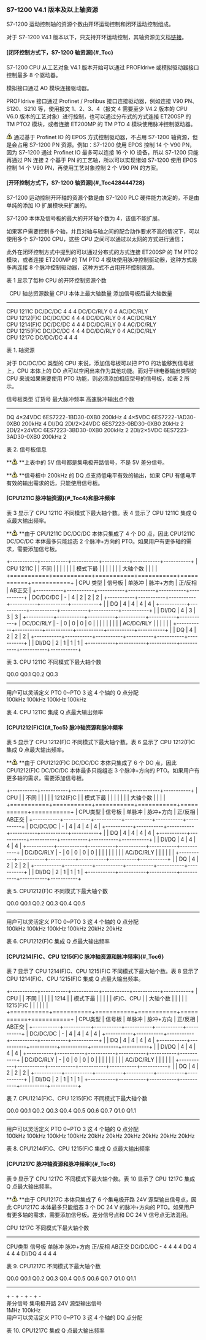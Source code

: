 ### S7-1200 V4.1 版本及以上轴资源

S7-1200 运动控制轴的资源个数由开环运动控制和闭环运动控制组成。

对于 S7-1200 V4.1
版本以下，只支持开环运动控制，其轴资源见文档[链接](10-Resource_Archive.html)。

#### [闭环控制方式下，S7-1200 轴资源]{#_Toc}

S7-1200 CPU 从工艺对象 V4.1 版本开始可以通过 PROFIdrive
或模拟驱动器接口控制最多 8 个驱动器。

模拟接口通过 AO 模块连接驱动器。

PROFIdrive 接口通过 Profinet / Profibus 接口连接驱动器，例如连接 V90
PN、S120、S210 等，使用报文 1、2、3、4（报文 4 需要至少 V4.2 版本的 CPU
V6.0 版本的工艺对象）进行控制，也可以通过分布式的方式连接 ET200SP 的 TM
PTO2 模块，或者连接 ET200MP 的 TM PTO 4 模块使用脉冲控制驱动器。

![](images/4.gif) 通过基于 Profinet IO 的 EPOS
方式控制驱动器，不占用 S7-1200 轴资源，但是会占用 S7-1200 PN
资源。例如：S7-1200 使用 EPOS 控制 14 个 V90 PN，因为 S7-1200 通过
Profinet IO 最多可以连接 16 个 IO 设备，所以 S7-1200 只能再通过 PN 连接
2 个基于 PN 的工艺轴，所以可以实现诸如 S7-1200 使用 EPOS 控制 14 个 V90
PN，再使用工艺对象控制 2 个 V90 PN 的方案。

#### [开环控制方式下，S7-1200 轴资源]{#_Toc428444728}

S7-1200 运动控制开环轴的资源个数是由 S7-1200 PLC
硬件能力决定的，不是由单纯的添加 IO 扩展模块来扩展的。

S7-1200 本体及信号板的最大的开环轴个数为 4，该值不能扩展。

如果客户需要控制多个轴，并且对轴与轴之间的配合动作要求不高的情况下，可以使用多个
S7-1200 CPU，这些 CPU 之间可以通过以太网的方式进行通信；

此外在闭环控制方式中提到的可以通过分布式的方式连接 ET200SP 的 TM PTO2
模块，或者连接 ET200MP 的 TM PTO 4
模块使用脉冲控制驱动器，这种方式最多再连接 8
个脉冲控制驱动器，这种方式不占用开环控制资源。

表 1 显示了每种 CPU 的开环控制资源个数

                             CPU 轴总资源数量   CPU 本体上最大轴数量   添加信号板后最大轴数量
  -------------- ----------- ------------------ ---------------------- ------------------------
  CPU 1211C      DC/DC/DC    4                  4                      4
                 DC/DC/RLY                      0                      4
                 AC/DC/RLY                                             
  CPU 1212(F)C   DC/DC/DC    4                  4                      4
                 DC/DC/RLY                      0                      4
                 AC/DC/RLY                                             
  CPU 1214(F)C   DC/DC/DC    4                  4                      4
                 DC/DC/RLY                      0                      4
                 AC/DC/RLY                                             
  CPU 1215(F)C   DC/DC/DC    4                  4                      4
                 DC/DC/RLY                      0                      4
                 AC/DC/RLY                                             
  CPU 1217C      DC/DC/DC    4                  4                      4

表 1. 轴资源

对于 DC/DC/DC 类型的 CPU 来说，添加信号板可以把 PTO
的功能移到信号板上，CPU 本体上的 DO
点可以空闲出来作为其他功能。而对于继电器输出类型的 CPU 来说如果需要使用
PTO 功能，则必须添加相应型号的信号板，如表 2 所示。

  信号板类型                 订货号               最大脉冲频率   高速脉冲输出点个数
  ------------ ------------- -------------------- -------------- --------------------
  DQ           4×24VDC       6ES7222-1BD30-0XB0   200kHz         4
               4×5VDC        6ES7222-1AD30-0XB0   200kHz         4
  DI/DQ        2DI/2×24VDC   6ES7223-0BD30-0XB0   20kHz          2
               2DI/2×24VDC   6ES7223-3BD30-0XB0   200kHz         2
               2DI/2×5VDC    6ES7223-3AD30-0XB0   200kHz         2

表 2. 信号板信息

**![](images/4.gif) **上表中的 5V
信号都是集电极开路信号，不是 5V 差分信号。

**![](images/4.gif) **信号板中 200kHz 的 DQ
点支持低电平有效的输出，如果 CPU
有低电平有效的输出需求的话，只能使用信号板。

#### [CPU1211C 脉冲轴资源]{#_Toc4}和脉冲频率

表 3 显示了 CPU 1211C 不同模式下最大轴个数。表 4 显示了 CPU 1211C 集成 Q
点最大输出频率。

**![](images/4.gif) **由于 CPU1211C DC/DC/DC
本体只集成了 4 个 DO 点，因此 CPU1211C DC/DC/DC 本体最多只能组态 2
个脉冲+方向的 PTO。如果用户有更多轴的需求，需要添加信号板。

+-----------+-----------+-----------+-----------+-----------+-----------+
| CPU 1211C |           | 不同      |           |           |           |
|           |           | 模式下最  |           |           |           |
|           |           | 大轴个数  |           |           |           |
+===========+===========+===========+===========+===========+===========+
| CPU 类型  | 信号板    | 单脉冲    | 脉冲+方向 | 正/反相   | AB正交    |
+-----------+-----------+-----------+-----------+-----------+-----------+
| DC/DC/DC  | \-        | 4         | 2         | 2         | 2         |
+-----------+-----------+-----------+-----------+-----------+-----------+
|           | DQ        | 4         | 4         | 4         | 4         |
+-----------+-----------+-----------+-----------+-----------+-----------+
|           | DI/DQ     | 4         | 3         | 3         | 3         |
+-----------+-----------+-----------+-----------+-----------+-----------+
| DC/DC/RLY | \-        | 0         | 0         | 0         | 0         |
|           |           |           |           |           |           |
| AC/DC/RLY |           |           |           |           |           |
+-----------+-----------+-----------+-----------+-----------+-----------+
|           | DQ        | 4         | 2         | 2         | 2         |
+-----------+-----------+-----------+-----------+-----------+-----------+
|           | DI/DQ     | 2         | 1         | 1         | 1         |
+-----------+-----------+-----------+-----------+-----------+-----------+

表 3. CPU 1211C 不同模式下最大轴个数

  Q0.0                                                 Q0.1     Q0.2     Q0.3
  ---------------------------------------------------- -------- -------- --------
  用户可以灵活定义 PTO 0\~PTO 3 这 4 个轴的 Q 点分配                     
  100kHz                                               100kHz   100kHz   100kHz

表 4. CPU 1211C 集成 Q 点最大输出频率

#### [CPU1212(F)C]{#_Toc5} 脉冲轴资源和脉冲频率

表 5 显示了 CPU 1212(F)C 不同模式下最大轴个数。表 6 显示了 CPU 1212(F)C
集成 Q 点最大输出频率。

**![](images/4.gif) **由于 CPU1212(F)C DC/DC/DC
本体只集成了 6 个 DO 点，因此 CPU1212(F)C DC/DC/DC 本体最多只能组态 3
个脉冲+方向的 PTO。如果用户有更多轴的需求，需要添加信号板。

+-----------+-----------+-----------+-----------+-----------+-----------+
| CPU       |           | 不同      |           |           |           |
| 1212(F)C  |           | 模式下最  |           |           |           |
|           |           | 大轴个数  |           |           |           |
+===========+===========+===========+===========+===========+===========+
| CPU类型   | 信号板    | 单脉冲    | 脉冲+方向 | 正/反相   | AB正交    |
+-----------+-----------+-----------+-----------+-----------+-----------+
| DC/DC/DC  | \-        | 4         | 4         | 4         | 4         |
+-----------+-----------+-----------+-----------+-----------+-----------+
|           | DQ        | 4         | 4         | 4         | 4         |
+-----------+-----------+-----------+-----------+-----------+-----------+
|           | DI/DQ     | 4         | 4         | 4         | 4         |
+-----------+-----------+-----------+-----------+-----------+-----------+
| DC/DC/RLY | \-        | 0         | 0         | 0         | 0         |
|           |           |           |           |           |           |
| AC/DC/RLY |           |           |           |           |           |
+-----------+-----------+-----------+-----------+-----------+-----------+
|           | DQ        | 4         | 2         | 2         | 2         |
+-----------+-----------+-----------+-----------+-----------+-----------+
|           | DI/DQ     | 2         | 1         | 1         | 1         |
+-----------+-----------+-----------+-----------+-----------+-----------+

表 5. CPU1212(F)C 不同模式下最大轴个数

  Q0.0                                                 Q0.1     Q0.2     Q0.3     Q0.4    Q0.5
  ---------------------------------------------------- -------- -------- -------- ------- -------
  用户可以灵活定义 PTO 0\~PTO 3 这 4 个轴的 Q 点分配                                      
  100kHz                                               100kHz   100kHz   100kHz   20kHz   20kHz

表 6. CPU1212(F)C 集成 Q 点最大输出频率

#### [CPU1214(F)C、CPU 1215(F)C 脉冲轴资源和脉冲频率]{#_Toc6}

表 7 显示了 CPU 1214(F)C、CPU 1215(F)C 不同模式下最大轴个数。表 8 显示了
CPU 1214(F)C、CPU 1215(F)C 集成 Q 点最大输出频率。

+-----------+-----------+-----------+-----------+-----------+-----------+
| CPU       |           | 不同      |           |           |           |
| 1214      |           | 模式下最  |           |           |           |
| (F)C、CPU |           | 大轴个数  |           |           |           |
| 1215(F)C  |           |           |           |           |           |
+===========+===========+===========+===========+===========+===========+
| CPU类型   | 信号板    | 单脉冲    | 脉冲+方向 | 正/反相   | AB正交    |
+-----------+-----------+-----------+-----------+-----------+-----------+
| DC/DC/DC  | \-        | 4         | 4         | 4         | 4         |
+-----------+-----------+-----------+-----------+-----------+-----------+
|           | DQ        | 4         | 4         | 4         | 4         |
+-----------+-----------+-----------+-----------+-----------+-----------+
|           | DI/DQ     | 4         | 4         | 4         | 4         |
+-----------+-----------+-----------+-----------+-----------+-----------+
| DC/DC/RLY | \-        | 0         | 0         | 0         | 0         |
|           |           |           |           |           |           |
| AC/DC/RLY |           |           |           |           |           |
+-----------+-----------+-----------+-----------+-----------+-----------+
|           | DQ        | 4         | 2         | 2         | 2         |
+-----------+-----------+-----------+-----------+-----------+-----------+
|           | DI/DQ     | 2         | 1         | 1         | 1         |
+-----------+-----------+-----------+-----------+-----------+-----------+

表 7. CPU1214(F)C、CPU 1215(F)C 不同模式下最大轴个数

  Q0.0                                                 Q0.1     Q0.2     Q0.3     Q0.4    Q0.5    Q0.6    Q0.7    Q1.0    Q1.1
  ---------------------------------------------------- -------- -------- -------- ------- ------- ------- ------- ------- -------
  用户可以灵活定义 PTO 0\~PTO 3 这 4 个轴的 Q 点分配                                                                      
  100kHz                                               100kHz   100kHz   100kHz   20kHz   20kHz   20kHz   20kHz   20kHz   20kHz

表 8. CPU1214(F)C、CPU 1215(F)C 集成 Q 点最大输出频率

#### [CPU1217C 脉冲轴资源和脉冲频率]{#_Toc8}

表 9 显示了 CPU 1217C 不同模式下最大轴个数。表 10 显示了 CPU 1217C 集成
Q 点最大输出频率。

**![](images/4.gif) **由于 CPU1217C 本体只集成了
6 个集电极开路 24V 源型输出信号点，因此 CPU1217C 本体最多只能组态 3 个
DC 24 V 的脉冲+方向的
PTO。如果用户有更多轴的需求，需要添加信号板。差分信号点和 DC 24 V
信号点无法混用。

  CPU 1217C            不同模式下最大轴个数                         
  ----------- -------- ---------------------- ----------- --------- --------
  CPU类型     信号板   单脉冲                 脉冲+方向   正/反相   AB正交
  DC/DC/DC    \-       4                      4           4         4
              DQ       4                      4           4         4
              DI/DQ    4                      4           4         4

表 9. CPU1217C 不同模式下最大轴个数

  Q0.0                                                       Q0.1        Q0.2        Q0.3        Q0.4                          Q0.5   Q0.6   Q0.7   Q1.0   Q1.1
  ----------------------------------------------------- ---- ------ ---- ------ ---- ------ ---- ----------------------------- ------ ------ ------ ------ ------
  \+                                                    \-   \+     \-   \+     \-   \+     \-                                                             
  差分信号                                                                                       集电极开路 24V 源型输出信号                               
  1MHz                                                                                           100kHz                                                    
  用户可以灵活定义 PTO 0\~PTO 3 这 4 个轴的 DQ 点分配                                                                                                      

表 10. CPU1217C 集成 Q 点最大输出频率
